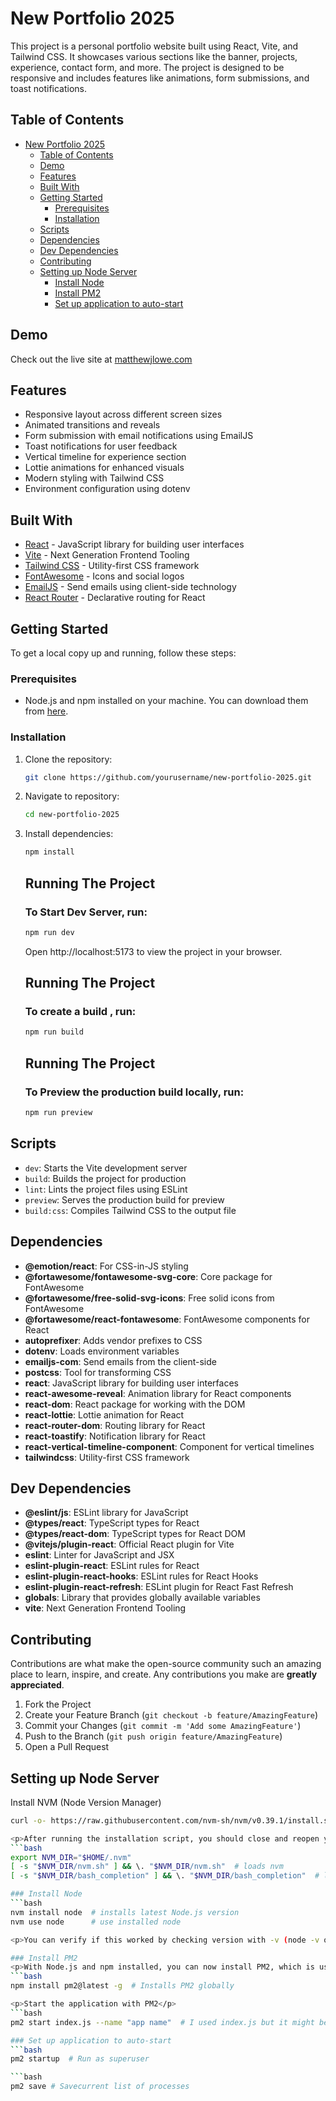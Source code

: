 # New Portfolio 2025

This project is a personal portfolio website built using React, Vite, and Tailwind CSS. It showcases various sections like the banner, projects, experience, contact form, and more. The project is designed to be responsive and includes features like animations, form submissions, and toast notifications.

## Table of Contents
- [New Portfolio 2025](#new-portfolio-2025)
  - [Table of Contents](#table-of-contents)
  - [Demo](#demo)
  - [Features](#features)
  - [Built With](#built-with)
  - [Getting Started](#getting-started)
    - [Prerequisites](#prerequisites)
    - [Installation](#installation)
  - [Scripts](#scripts)
  - [Dependencies](#dependencies)
  - [Dev Dependencies](#dev-dependencies)
  - [Contributing](#contributing)
  - [Setting up Node Server](#setting-up-node-server)
    - [Install Node](#install-node)
    - [Install PM2](#install-pm2)
    - [Set up application to auto-start](#set-up-application-to-auto-start)

## Demo
Check out the live site at [matthewjlowe.com](https://matthewjlowe.com)

## Features
- Responsive layout across different screen sizes
- Animated transitions and reveals
- Form submission with email notifications using EmailJS
- Toast notifications for user feedback
- Vertical timeline for experience section
- Lottie animations for enhanced visuals
- Modern styling with Tailwind CSS
- Environment configuration using dotenv

## Built With
- [React](https://reactjs.org/) - JavaScript library for building user interfaces
- [Vite](https://vitejs.dev/) - Next Generation Frontend Tooling
- [Tailwind CSS](https://tailwindcss.com/) - Utility-first CSS framework
- [FontAwesome](https://fontawesome.com/) - Icons and social logos
- [EmailJS](https://www.emailjs.com/) - Send emails using client-side technology
- [React Router](https://reactrouter.com/) - Declarative routing for React

## Getting Started
To get a local copy up and running, follow these steps:

### Prerequisites
- Node.js and npm installed on your machine. You can download them from [here](https://nodejs.org/).

### Installation
1. Clone the repository:
   ```bash
   git clone https://github.com/yourusername/new-portfolio-2025.git

2. Navigate to repository:
   ```bash
   cd new-portfolio-2025

3. Install dependencies:
   ```bash
   npm install
   ```

    ## Running The Project
    ### To Start Dev Server, run:
    ```bash
    npm run dev
    ```

    Open http://localhost:5173 to view the project in your browser.

    ## Running The Project
    ### To create a build , run:
    ```bash
    npm run build
    ```

    ## Running The Project
    ### To Preview the production build locally, run:
    ```bash
    npm run preview


## Scripts
- `dev`: Starts the Vite development server
- `build`: Builds the project for production
- `lint`: Lints the project files using ESLint
- `preview`: Serves the production build for preview
- `build:css`: Compiles Tailwind CSS to the output file

## Dependencies
- **@emotion/react**: For CSS-in-JS styling
- **@fortawesome/fontawesome-svg-core**: Core package for FontAwesome
- **@fortawesome/free-solid-svg-icons**: Free solid icons from FontAwesome
- **@fortawesome/react-fontawesome**: FontAwesome components for React
- **autoprefixer**: Adds vendor prefixes to CSS
- **dotenv**: Loads environment variables
- **emailjs-com**: Send emails from the client-side
- **postcss**: Tool for transforming CSS
- **react**: JavaScript library for building user interfaces
- **react-awesome-reveal**: Animation library for React components
- **react-dom**: React package for working with the DOM
- **react-lottie**: Lottie animation for React
- **react-router-dom**: Routing library for React
- **react-toastify**: Notification library for React
- **react-vertical-timeline-component**: Component for vertical timelines
- **tailwindcss**: Utility-first CSS framework

## Dev Dependencies
- **@eslint/js**: ESLint library for JavaScript
- **@types/react**: TypeScript types for React
- **@types/react-dom**: TypeScript types for React DOM
- **@vitejs/plugin-react**: Official React plugin for Vite
- **eslint**: Linter for JavaScript and JSX
- **eslint-plugin-react**: ESLint rules for React
- **eslint-plugin-react-hooks**: ESLint rules for React Hooks
- **eslint-plugin-react-refresh**: ESLint plugin for React Fast Refresh
- **globals**: Library that provides globally available variables
- **vite**: Next Generation Frontend Tooling

## Contributing
Contributions are what make the open-source community such an amazing place to learn, inspire, and create. Any contributions you make are **greatly appreciated**.

1. Fork the Project
2. Create your Feature Branch (`git checkout -b feature/AmazingFeature`)
3. Commit your Changes (`git commit -m 'Add some AmazingFeature'`)
4. Push to the Branch (`git push origin feature/AmazingFeature`)
5. Open a Pull Request

## Setting up Node Server

Install NVM (Node Version Manager)
```bash
curl -o- https://raw.githubusercontent.com/nvm-sh/nvm/v0.39.1/install.sh | bash

<p>After running the installation script, you should close and reopen your terminal, or you can run the following command to use NVM immediately:</p>
```bash
export NVM_DIR="$HOME/.nvm"
[ -s "$NVM_DIR/nvm.sh" ] && \. "$NVM_DIR/nvm.sh"  # loads nvm
[ -s "$NVM_DIR/bash_completion" ] && \. "$NVM_DIR/bash_completion"  # loads nvm bash_completion

### Install Node
```bash
nvm install node  # installs latest Node.js version
nvm use node      # use installed node

<p>You can verify if this worked by checking version with -v (node -v or nvm -v)</p>

### Install PM2 
<p>With Node.js and npm installed, you can now install PM2, which is used to manage and keep your Node.js applications running - you can just use node but PM2 has many helpful features:</p>
```bash
npm install pm2@latest -g  # Installs PM2 globally

<p>Start the application with PM2</p>
```bash
pm2 start index.js --name "app name"  # I used index.js but it might be server.js or app.js - and insert your app name from package

### Set up application to auto-start
```bash
pm2 startup  # Run as superuser

```bash
pm2 save # Savecurrent list of processes




